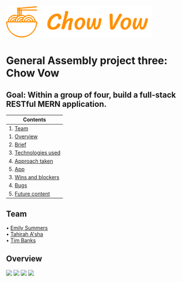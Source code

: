 # <img src='src/readme/ChowVow_writing.svg' width='400'>

<h1>General Assembly project three: Chow Vow</h1>

<h2>Goal: Within a group of four, build a full-stack RESTful MERN application.</h2>

|Contents
|----------
|1. [Team](#team)
|1. [Overview](#overview)
|2. [Brief](#brief)
|3. [Technologies used](#tech)
|4. [Approach taken](#approach)
|5. [App](#app)
|3. [Wins and blockers](#wins)
|4. [Bugs](#bugs)
|5. [Future content](#future)

<h2 name='team'>Team</h2>
• <a href='https://github.com/EmilySummers'>Emily Summers</a> <br>
• <a href='https://github.com/justteaco'>Tahirah A'sha</a> <br>
• <a href='https://github.com/Tbanks9'>Tim Banks</a> <br>

<h2 name='overview'>Overview</h2>

<img src='src/readme/Map1.gif' width='600'>

<img src='src/readme/Offers.gif' width='600'>

<img src='src/readme/Pictures.gif' width='600'>

<img src='src/readme/Review.gif' width='600'>



